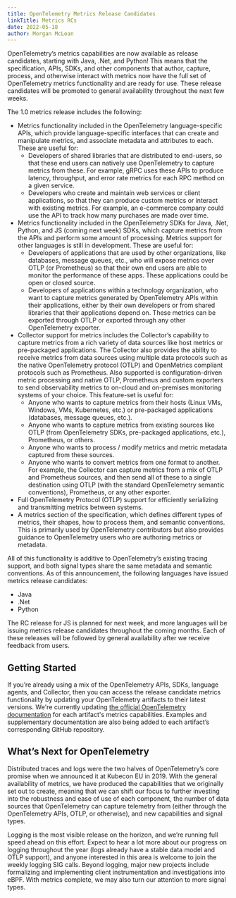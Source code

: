 ```yaml
---
title: OpenTelemetry Metrics Release Candidates
linkTitle: Metrics RCs
date: 2022-05-18
author: Morgan McLean
---
```


OpenTelemetry’s metrics capabilities are now available as release candidates,
starting with Java, .Net, and Python! This means that the specification, APIs,
SDKs, and other components that author, capture, process, and otherwise interact
with metrics now have the full set of OpenTelemetry metrics functionality and
are ready for use. These release candidates will be promoted to general
availability throughout the next few weeks.

The 1.0 metrics release includes the following:

- Metrics functionality included in the OpenTelemetry language-specific APIs,
  which provide language-specific interfaces that can create and manipulate
  metrics, and associate metadata and attributes to each. These are useful for:
  - Developers of shared libraries that are distributed to end-users, so that
    these end users can natively use OpenTelemetry to capture metrics from
    these. For example, gRPC uses these APIs to produce latency, throughput, and
    error rate metrics for each RPC method on a given service.
  - Developers who create and maintain web services or client applications, so
    that they can produce custom metrics or interact with existing metrics. For
    example, an e-commerce company could use the API to track how many purchases
    are made over time.
- Metrics functionality included in the OpenTelemetry SDKs for Java, .Net,
  Python, and JS (coming next week) SDKs, which capture metrics from the APIs
  and perform some amount of processing. Metrics support for other languages is
  still in development. These are useful for:
  - Developers of applications that are used by other organizations, like
    databases, message queues, etc., who will expose metrics over OTLP (or
    Prometheus) so that their own end users are able to monitor the performance
    of these apps. These applications could be open or closed source.
  - Developers of applications within a technology organization, who want to
    capture metrics generated by OpenTelemetry APIs within their applications,
    either by their own developers or from shared libraries that their
    applications depend on. These metrics can be exported through OTLP or
    exported through any other OpenTelemetry exporter.
- Collector support for metrics includes the Collector’s capability to capture
  metrics from a rich variety of data sources like host metrics or pre-packaged
  applications. The Collector also provides the ability to receive metrics from
  data sources using multiple data protocols such as the native OpenTelemetry
  protocol (OTLP) and OpenMetrics compliant protocols such as Prometheus. Also
  supported is configuration-driven metric processing and native OTLP,
  Prometheus and custom exporters to send observability metrics to on-cloud and
  on-premises monitoring systems of your choice. This feature-set is useful for:
  - Anyone who wants to capture metrics from their hosts (Linux VMs, Windows,
    VMs, Kubernetes, etc.) or pre-packaged applications (databases, message
    queues, etc.).
  - Anyone who wants to capture metrics from existing sources like OTLP (from
    OpenTelemetry SDKs, pre-packaged applications, etc.), Prometheus, or others.
  - Anyone who wants to process / modify metrics and metric metadata captured
    from these sources.
  - Anyone who wants to convert metrics from one format to another. For example,
    the Collector can capture metrics from a mix of OTLP and Prometheus sources,
    and then send all of these to a single destination using OTLP (with the
    standard OpenTelemetry semantic conventions), Prometheus, or any other
    exporter.
- Full OpenTelemetry Protocol (OTLP) support for efficiently serializing and
  transmitting metrics between systems.
- A metrics section of the specification, which defines different types of
  metrics, their shapes, how to process them, and semantic conventions. This is
  primarily used by OpenTelemetry contributors but also provides guidance to
  OpenTelemetry users who are authoring metrics or metadata.

All of this functionality is additive to OpenTelemetry’s existing tracing
support, and both signal types share the same metadata and semantic conventions.
As of this announcement, the following languages have issued metrics release
candidates:

- Java
- .Net
- Python

The RC release for JS is planned for next week, and more languages will be
issuing metrics release candidates throughout the coming months. Each of these
releases will be followed by general availability after we receive feedback from
users.

## Getting Started

If you’re already using a mix of the OpenTelemetry APIs, SDKs, language agents,
and Collector, then you can access the release candidate metrics functionality
by updating your OpenTelemetry artifacts to their latest versions. We're
currently updating [the official OpenTelemetry documentation](/docs/) for each
artifact's metrics capabilities. Examples and supplementary documentation are
also being added to each artifact’s corresponding GitHub repository.

## What’s Next for OpenTelemetry

Distributed traces and logs were the two halves of OpenTelemetry’s core promise
when we announced it at Kubecon EU in 2019. With the general availability of
metrics, we have produced the capabilities that we originally set out to create,
meaning that we can shift our focus to further investing into the robustness and
ease of use of each component, the number of data sources that OpenTelemetry can
capture telemetry from (either through the OpenTelemetry APIs, OTLP, or
otherwise), and new capabilities and signal types.

Logging is the most visible release on the horizon, and we’re running full speed
ahead on this effort. Expect to hear a lot more about our progress on logging
throughout the year (logs already have a stable data model and OTLP support),
and anyone interested in this area is welcome to join the weekly logging SIG
calls. Beyond logging, major new projects include formalizing and implementing
client instrumentation and investigations into eBPF. With metrics complete, we
may also turn our attention to more signal types.
